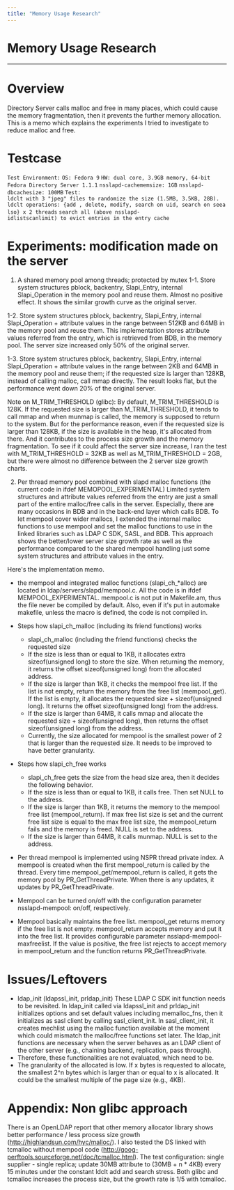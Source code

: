 ```yaml
---
title: "Memory Usage Research"
---
```


# Memory Usage Research
-----------------------

Overview
========

Directory Server calls malloc and free in many places, which could cause the memory fragmentation, then it prevents the further memory allocation. This is a memo which explains the experiments I tried to investigate to reduce malloc and free.

Testcase
========

`Test Environment:`
`OS: Fedora 9`
`HW: dual core, 3.9GB memory, 64-bit`
`Fedora Directory Server 1.1.1`
`nsslapd-cachememsize: 1GB`
`nsslapd-dbcachesize: 100MB`
`Test:`
`ldclt with 3 "jpeg" files to randomize the size (1.5MB, 3.5KB, 28B).`
`ldclt operations: {add , delete, modify, search on uid, search on seealso} x 2 threads`
`search all (above nsslapd-idlistscanlimit) to evict entries in the entry cache`

Experiments: modification made on the server
============================================

1. A shared memory pool among threads; protected by mutex
1-1. Store system structures pblock, backentry, Slapi\_Entry, internal Slapi\_Operation in the memory pool and reuse them.
Almost no positive effect. It shows the similar growth curve as the original server.

1-2. Store system structures pblock, backentry, Slapi\_Entry, internal Slapi\_Operation + attribute values in the range between 512KB and 64MB in the memory pool and reuse them.
This implementation stores attribute values referred from the entry, which is retrieved from BDB, in the memory pool. The server size increased only 50% of the original server.

1-3. Store system structures pblock, backentry, Slapi\_Entry, internal Slapi\_Operation + attribute values in the range between 2KB and 64MB in the memory pool and reuse them; if the requested size is larger than 128KB, instead of calling malloc, call mmap directly.
The result looks flat, but the performance went down 20% of the original server.

Note on M\_TRIM\_THRESHOLD (glibc): By default, M\_TRIM\_THRESHOLD is 128K. If the requested size is larger than M\_TRIM\_THRESHOLD, it tends to call mmap and when munmap is called, the memory is supposed to return to the system. But for the performance reason, even if the requested size is larger than 128KB, if the size is available in the heap, it's allocated from there. And it contributes to the process size growth and the memory fragmentation. To see if it could affect the server size increase, I ran the test with M\_TRIM\_THRESHOLD = 32KB as well as M\_TRIM\_THRESHOLD = 2GB, but there were almost no difference between the 2 server size growth charts.

2. Per thread memory pool combined with slapd malloc functions (the current code in ifdef MEMOPOOL\_EXPERIMENTAL)
Limited system structures and attribute values referred from the entry are just a small part of the entire malloc/free calls in the server. Especially, there are many occasions in BDB and in the back-end layer which calls BDB. To let mempool cover wider mallocs, I extended the internal malloc functions to use mempool and set the malloc functions to use in the linked libraries such as LDAP C SDK, SASL, and BDB. This approach shows the better/lower server size growth rate as well as the performance compared to the shared mempool handling just some system structures and attribute values in the entry.

Here's the implementation memo.

-   the mempool and integrated malloc functions (slapi\_ch\_\*alloc) are located in ldap/servers/slapd/mempool.c. All the code is in ifdef MEMPOOL\_EXPERIMENTAL. mempool.c is not put in Makefile.am, thus the file never be compiled by default. Also, even if it's put in automake makefile, unless the macro is defined, the code is not compiled in.
-   Steps how slapi\_ch\_malloc (including its friend functions) works
    -   slapi\_ch\_malloc (including the friend functions) checks the requested size
    -   If the size is less than or equal to 1KB, it allocates extra sizeof(unsigned long) to store the size. When returning the memory, it returns the offset sizeof(unsigned long) from the allocated address.
    -   If the size is larger than 1KB, it checks the mempool free list. If the list is not empty, return the memory from the free list (mempool\_get). If the list is empty, it allocates the requested size + sizeof(unsigned long). It returns the offset sizeof(unsigned long) from the address.
    -   If the size is larger than 64MB, it calls mmap and allocate the requested size + sizeof(unsigned long), then returns the offset sizeof(unsigned long) from the address.
    -   Currently, the size allocated for mempool is the smallest power of 2 that is larger than the requested size. It needs to be improved to have better granularity.
-   Steps how slapi\_ch\_free works
    -   slapi\_ch\_free gets the size from the head size area, then it decides the following behavior.
    -   If the size is less than or equal to 1KB, it calls free. Then set NULL to the address.
    -   If the size is larger than 1KB, it returns the memory to the mempool free list (mempool\_return). If max free list size is set and the current free list size is equal to the max free list size, the mempool\_return fails and the memory is freed. NULL is set to the address.
    -   If the size is larger than 64MB, it calls munmap. NULL is set to the address.

-   Per thread mempool is implemented using NSPR thread private index. A mempool is created when the first mempool\_return is called by the thread. Every time mempool\_get/mempool\_return is called, it gets the memory pool by PR\_GetThreadPrivate. When there is any updates, it updates by PR\_GetThreadPrivate.
-   Mempool can be turned on/off with the configuration parameter nsslapd-mempool: on/off, respectively.
-   Mempool basically maintains the free list. mempool\_get returns memory if the free list is not empty. mempool\_return accepts memory and put it into the free list. It provides configurable parameter nsslapd-mempool-maxfreelist. If the value is positive, the free list rejects to accept memory in mempool\_return and the function returns PR\_GetThreadPrivate.

Issues/Leftovers
================

-   ldap\_init (ldapssl\_init, prldap\_init) These LDAP C SDK init function needs to be revisited. In ldap\_init called via ldapssl\_init and prldap\_init initializes options and set default values including memalloc\_fns, then it initializes as sasl client by calling sasl\_client\_init. In sasl\_client\_init, it creates mechlist using the malloc function available at the moment which could mismatch the malloc/free functions set later. The ldap\_init functions are necessary when the server behaves as an LDAP client of the other server (e.g., chaining backend, replication, pass through).
-   Therefore, these functionalities are not evaluated, which need to be.
-   The granularity of the allocated is low. If x bytes is requested to allocate, the smallest 2\^n bytes which is larger than or equal to x is allocated. It could be the smallest multiple of the page size (e.g., 4KB).

Appendix: Non glibc approach
============================

There is an OpenLDAP report that other memory allocator library shows better performance / less process size growth (http://highlandsun.com/hyc/malloc/). I also tested the DS linked with tcmalloc without mempool code (http://goog-perftools.sourceforge.net/doc/tcmalloc.html). The test configuration: single supplier - single replica; update 30MB attribute to (30MB + n \* 4KB) every 15 minutes under the constant ldclt add and search stress. Both glibc and tcmalloc increases the process size, but the growth rate is 1/5 with tcmalloc.

